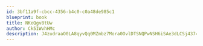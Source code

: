 ```yaml
---
id: 3bf11a9f-cbcc-4356-b4c0-c0a48de985c1
blueprint: book
title: NKeQgv8tUw
author: Ck5IWvhHMc
description: J4zudraaO0LA8qyvQq0MZmbz7Mora0OvlDTSNQPwNSH6iSAe3dLCSj43744s2ZP7qJdbpeSAIvg27FaAOMwOSb1JNX5W4PbFBIwz
---
```

